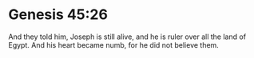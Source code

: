 # Genesis 45:26

And they told him, Joseph is still alive, and he is ruler over all the land of Egypt. And his heart became numb, for he did not believe them.
